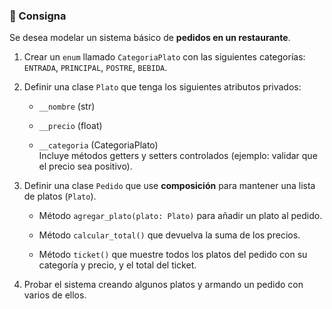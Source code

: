 ### **📘 Consigna**

Se desea modelar un sistema básico de **pedidos en un restaurante**.

1. Crear un `enum` llamado `CategoriaPlato` con las siguientes categorías: `ENTRADA`, `PRINCIPAL`, `POSTRE`, `BEBIDA`.

2. Definir una clase `Plato` que tenga los siguientes atributos privados:

   * `__nombre` (str)

   * `__precio` (float)

   * `__categoria` (CategoriaPlato)  
      Incluye métodos getters y setters controlados (ejemplo: validar que el precio sea positivo).

3. Definir una clase `Pedido` que use **composición** para mantener una lista de platos (`Plato`).

   * Método `agregar_plato(plato: Plato)` para añadir un plato al pedido.

   * Método `calcular_total()` que devuelva la suma de los precios.

   * Método `ticket()` que muestre todos los platos del pedido con su categoría y precio, y el total del ticket. 

4. Probar el sistema creando algunos platos y armando un pedido con varios de ellos.

